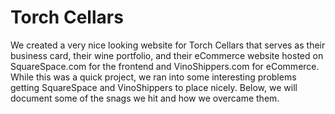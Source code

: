 # Torch Cellars
We created a very nice looking website for Torch Cellars that serves as their business card, their wine portfolio, and their eCommerce website hosted on SquareSpace.com for the frontend and VinoShippers.com for eCommerce. While this was a quick project, we ran into some interesting problems getting SquareSpace and VinoShippers to place nicely. Below, we will document some of the snags we hit and how we overcame them.

